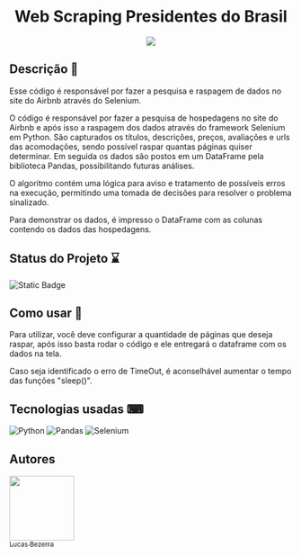 <div align="center">
  <h1>Web Scraping Presidentes do Brasil</h1>
  <img align="middle" src=https://github.com/lucaslfb/WebScrapingAirBnb/assets/128868356/00b01e48-9435-48d4-95f8-28da728f865c>
</div>



<h2>Descrição 📃</h2>
<p>Esse código é responsável por fazer a pesquisa e raspagem de dados no site do Airbnb através do Selenium.</p>

<p>O código é responsável por fazer a pesquisa de hospedagens no site do Airbnb e após isso a raspagem dos dados através do
  framework Selenium em Python. São capturados os títulos, descrições, preços, avaliações e urls das acomodações, sendo possível
  raspar quantas páginas quiser determinar. Em seguida os dados são postos em um DataFrame pela biblioteca Pandas, possibilitando
  futuras análises.</p>

<p>O algoritmo contém uma lógica para aviso e tratamento de possíveis erros na execução, permitindo uma tomada de decisões para
  resolver o problema sinalizado.</p>

<p>Para demonstrar os dados, é impresso o DataFrame com as colunas contendo os dados das hospedagens.</p>

<h2>Status do Projeto ⌛</h2>
   
 ![Static Badge](https://img.shields.io/badge/status-finished-green)

<h2>Como usar 👣</h2>
<p>Para utilizar, você deve configurar a quantidade de páginas que deseja raspar, após isso basta rodar o código e ele entregará
  o dataframe com os dados na tela.</p>

<p>Caso seja identificado o erro de TimeOut, é aconselhável aumentar o tempo das funções "sleep()".</p>
  
<h2>Tecnologias usadas ⌨</h2>
  
 ![Python](https://img.shields.io/badge/python-3670A0?style=for-the-badge&logo=python&logoColor=ffdd54) ![Pandas](https://img.shields.io/badge/pandas-%23150458.svg?style=for-the-badge&logo=pandas&logoColor=white) ![Selenium](https://img.shields.io/badge/Selenium-43B02A?style=for-the-badge&logo=Selenium&logoColor=white)


<h2>Autores</h2>

[<img loading="lazy" src="https://avatars.githubusercontent.com/u/128868356?s=400&u=e46a4a066ab7c8789bb2ba1d68758a5471565aec&v=4" width=115><br><sub>Lucas Bezerra</sub>](https://github.com/lucaslfb)

